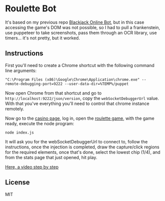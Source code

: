# Roulette Bot

It's based on my previous repo [Blackjack Online Bot](https://github.com/goodbyte/online-blackjack-bot), but in this case accessing the game's DOM was not possible, so I had to pull a frankenstein, use puppeteer to take screenshots, pass them through an OCR library, use timers... it's not pretty, but it worked.

## Instructions

First you'll need to create a Chrome shortcut with the following command line arguments:

```
"C:\Program Files (x86)\Google\Chrome\Application\chrome.exe" --remote-debugging-port=9222 --user-data-dir=%TEMP%/puppet
```

Now open Chrome from that shortcut and go to `http://localhost:9222/json/version`, copy the `webSocketDebuggerUrl` value.
With that you've everything you'll need to control that chrome instance remotely.

Now go to the [casino page](https://www.gamingclub.com/es/), log in, open the [roulette game](https://secure.gamingclub.com/premium/game-launch/10076/demo), with the game ready, execute the node program:

```
node index.js
```

It will ask you for the webSocketDebuggerUrl to connect to, follow the instructions, once the injection is completed, draw the capture/click regions for the required elements, once that's done, select the lowest chip (1/4), and from the stats page that just opened, hit play.

[Here, a video step by step](https://youtu.be/I0oOGlaQes4)

## License

MIT